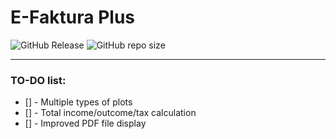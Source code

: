 # E-Faktura Plus

![GitHub Release](https://img.shields.io/github/v/release/Nikola-Mircic/efakturaplus) ![GitHub repo size](https://img.shields.io/github/repo-size/Nikola-Mircic/efakturaplus)

<hr>

### TO-DO list:
 - [] - Multiple types of plots 
 - [] - Total income/outcome/tax calculation 
 - [] - Improved PDF file display

